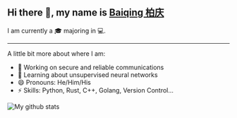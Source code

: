 ## Hi there 👋, my name is [Baiqing 柏庆](https://skylantern.social)

I am currently a 🎓 majoring in 💻.

---
A little bit more about where I am:
- 🔭 Working on secure and reliable communications
- 🌱 Learning about unsupervised neural networks
- 😄 Pronouns: He/Him/His
- ⚡ Skills: Python, Rust, C++, Golang, Version Control...

![My github stats](https://github-readme-stats.vercel.app/api?username=BaiqingL&show_icons=true&theme=onedark)
